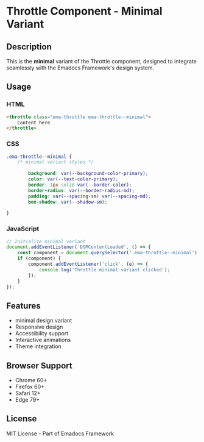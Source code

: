 # Throttle Component - Minimal Variant

## Description
This is the **minimal** variant of the Throttle component, designed to integrate seamlessly with the Emadocs Framework's design system.

## Usage

### HTML
```html
<throttle class="ema-throttle ema-throttle--minimal">
    Content here
</throttle>
```

### CSS
```css
.ema-throttle--minimal {
    /* minimal variant styles */
    
        background: var(--background-color-primary);
        color: var(--text-color-primary);
        border: 1px solid var(--border-color);
        border-radius: var(--border-radius-md);
        padding: var(--spacing-sm) var(--spacing-md);
        box-shadow: var(--shadow-sm);
    
}
```

### JavaScript
```javascript
// Initialize minimal variant
document.addEventListener('DOMContentLoaded', () => {
    const component = document.querySelector('.ema-throttle--minimal');
    if (component) {
        component.addEventListener('click', (e) => {
            console.log('Throttle minimal variant clicked');
        });
    }
});
```

## Features
- minimal design variant
- Responsive design
- Accessibility support
- Interactive animations
- Theme integration

## Browser Support
- Chrome 60+
- Firefox 60+
- Safari 12+
- Edge 79+

## License
MIT License - Part of Emadocs Framework

